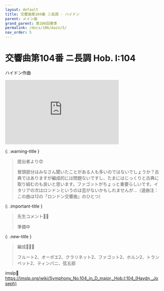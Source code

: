 ```yaml
---
layout: default
title: 交響曲第104番 ニ長調 - ハイドン
parent: メイン曲
grand_parent: 第106回春季
permalink: /docs/106/main/5/
nav_order: 5
---
```


# 交響曲第104番 ニ長調 Hob. I:104

ハイドン作曲

<iframe width="370" height="210" src="https://www.youtube.com/embed/b-M35En5Ed8?si=dDRR5q77FoM1LVGw" title="YouTube video player" frameborder="0" allow="accelerometer; autoplay; clipboard-write; encrypted-media; gyroscope; picture-in-picture; web-share" referrerpolicy="strict-origin-when-cross-origin" allowfullscreen></iframe>

{: .warning-title }
> 提出者より😍
> 
> 冒頭部分はみなさん聞いたことがある人も多いのではないでしょうか？古典ではありますが編成的には問題ないですし、たまにはじっくりと古典に取り組むのも良いと思います。ファゴットがちょっと重要らしいです。イタリアの次はロンドンというのは芸がないかもしれませんが…（選曲注：この曲は12の「ロンドン交響曲」のひとつ）

{: .important-title }
> 先生コメント🤵‍♂️
>
> 準備中

{: .new-title }
> 編成🎻🎺🥁
>
> フルート2、オーボエ2、クラリネット2、ファゴット2、ホルン2、トランペット2、ティンパニ、弦五部

imslp🎼
<a href="https://imslp.org/wiki/Symphony_No.104_in_D_major,_Hob.I:104_(Haydn,_Joseph)">https://imslp.org/wiki/Symphony_No.104_in_D_major,_Hob.I:104_(Haydn,_Joseph)</a>